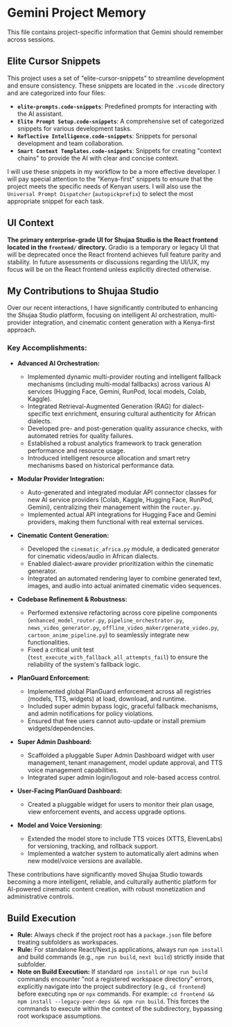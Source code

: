 # Gemini Project Memory

This file contains project-specific information that Gemini should remember across sessions.

## Elite Cursor Snippets

This project uses a set of "elite-cursor-snippets" to streamline development and ensure consistency. These snippets are located in the `.vscode` directory and are categorized into four files:

*   **`elite-prompts.code-snippets`**: Predefined prompts for interacting with the AI assistant.
*   **`Elite Prompt Setup.code-snippets`**: A comprehensive set of categorized snippets for various development tasks.
*   **`Reflective Intelligence.code-snippets`**: Snippets for personal development and team collaboration.
*   **`Smart Context Templates.code-snippets`**: Snippets for creating "context chains" to provide the AI with clear and concise context.

I will use these snippets in my workflow to be a more effective developer. I will pay special attention to the "Kenya-first" snippets to ensure that the project meets the specific needs of Kenyan users. I will also use the `Universal Prompt Dispatcher` (`autopickprefix`) to select the most appropriate snippet for each task.

## UI Context

**The primary enterprise-grade UI for Shujaa Studio is the React frontend located in the `frontend/` directory.** Gradio is a temporary or legacy UI that will be deprecated once the React frontend achieves full feature parity and stability. In future assessments or discussions regarding the UI/UX, my focus will be on the React frontend unless explicitly directed otherwise.

## My Contributions to Shujaa Studio

Over our recent interactions, I have significantly contributed to enhancing the Shujaa Studio platform, focusing on intelligent AI orchestration, multi-provider integration, and cinematic content generation with a Kenya-first approach.

### Key Accomplishments:

*   **Advanced AI Orchestration:**
    *   Implemented dynamic multi-provider routing and intelligent fallback mechanisms (including multi-modal fallbacks) across various AI services (Hugging Face, Gemini, RunPod, local models, Colab, Kaggle).
    *   Integrated Retrieval-Augmented Generation (RAG) for dialect-specific text enrichment, ensuring cultural authenticity for African dialects.
    *   Developed pre- and post-generation quality assurance checks, with automated retries for quality failures.
    *   Established a robust analytics framework to track generation performance and resource usage.
    *   Introduced intelligent resource allocation and smart retry mechanisms based on historical performance data.

*   **Modular Provider Integration:**
    *   Auto-generated and integrated modular API connector classes for new AI service providers (Colab, Kaggle, Hugging Face, RunPod, Gemini), centralizing their management within the `router.py`.
    *   Implemented actual API integrations for Hugging Face and Gemini providers, making them functional with real external services.

*   **Cinematic Content Generation:**
    *   Developed the `cinematic_africa.py` module, a dedicated generator for cinematic videos/audio in African dialects.
    *   Enabled dialect-aware provider prioritization within the cinematic generator.
    *   Integrated an automated rendering layer to combine generated text, images, and audio into actual animated cinematic video sequences.

*   **Codebase Refinement & Robustness:**
    *   Performed extensive refactoring across core pipeline components (`enhanced_model_router.py`, `pipeline_orchestrator.py`, `news_video_generator.py`, `offline_video_maker/generate_video.py`, `cartoon_anime_pipeline.py`) to seamlessly integrate new functionalities.
    *   Fixed a critical unit test (`test_execute_with_fallback_all_attempts_fail`) to ensure the reliability of the system's fallback logic.

*   **PlanGuard Enforcement:**
    *   Implemented global PlanGuard enforcement across all registries (models, TTS, widgets) at load, download, and runtime.
    *   Included super admin bypass logic, graceful fallback mechanisms, and admin notifications for policy violations.
    *   Ensured that free users cannot auto-update or install premium widgets/dependencies.

*   **Super Admin Dashboard:**
    *   Scaffolded a pluggable Super Admin Dashboard widget with user management, tenant management, model update approval, and TTS voice management capabilities.
    *   Integrated super admin login/logout and role-based access control.

*   **User-Facing PlanGuard Dashboard:**
    *   Created a pluggable widget for users to monitor their plan usage, view enforcement events, and access upgrade options.

*   **Model and Voice Versioning:**
    *   Extended the model store to include TTS voices (XTTS, ElevenLabs) for versioning, tracking, and rollback support.
    *   Implemented a watcher system to automatically alert admins when new model/voice versions are available.

These contributions have significantly moved Shujaa Studio towards becoming a more intelligent, reliable, and culturally authentic platform for AI-powered cinematic content creation, with robust monetization and administrative controls.

## Build Execution

*   **Rule:** Always check if the project root has a `package.json` file before treating subfolders as workspaces.
*   **Rule:** For standalone React/Next.js applications, always run `npm install` and build commands (e.g., `npm run build`, `next build`) strictly inside that subfolder.
*   **Note on Build Execution:** If standard `npm install` or `npm run build` commands encounter "not a registered workspace directory" errors, explicitly navigate into the project subdirectory (e.g., `cd frontend`) before executing `npm` or `npx` commands. For example: `cd frontend && npm install --legacy-peer-deps && npm run build`. This forces the commands to execute within the context of the subdirectory, bypassing root workspace assumptions.